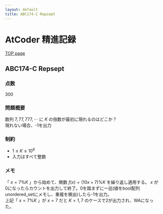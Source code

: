 ```yaml
---
layout: default
title: ABC174-C Repsept
---
```


# **AtCoder 精進記録**
[TOP page](../)
## ABC174-C Repsept
### 点数
300

### 問題概要
数列 $7, 77, 777, \cdots$ に $K$ の倍数が最初に現れるのはどこか？  
現れない場合、-1を出力

### 制約
- $1 \le K \le 10^6$
- 入力はすべて整数

### メモ
「 $x = 7 \% K$ 」から始めて、関数 $f(x) = (10x+7) \% K$ を繰り返し適用する。 $x$ が0になったらカウントを出力して終了。0を踏まずに一巡(値をbool配列unordered_setにメモし、重複を検出)したら-1を出力。  
上記「 $x = 7 \% K$ 」が $x = 7$ だと $K = 1, 7$ のケースで2が出力され、WAになった。
